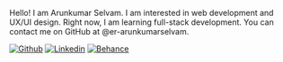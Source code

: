 Hello! I am Arunkumar Selvam. I am interested in web development and UX/UI design. Right now, I am learning full-stack development. You can contact me on GitHub at @er-arunkumarselvam.

[![Github](https://img.shields.io/github/followers/er-arunkumarselvam?label=Follow&style=social)](https://github.com/er-arunkumarselvam)
[![Linkedin](https://img.shields.io/badge/-Arunkumar_Selvam-darkblue?style=flat-square&logo=linkedin&logoColor=white&link=https://www.linkedin.com/in/arun1998/)](https://www.linkedin.com/in/arun1998/)
[![Behance](https://img.shields.io/badge/-Arunkumar_Selvam-blue?style=flat-square&logo=behance&logoColor=white&link=https://www.behance.net/arunkumarselvam)](https://www.behance.net/arunkumarselvam)

<!---
er-arunkumarselvam/er-arunkumarselvam is a ✨ special ✨ repository because its `README.md` (this file) appears on your GitHub profile.
You can click the Preview link to take a look at your changes.
--->

